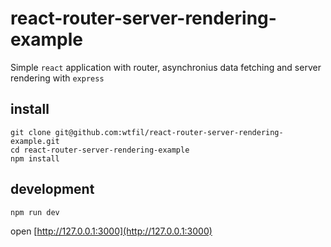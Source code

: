# react-router-server-rendering-example
Simple `react` application with router, asynchronius data fetching and server rendering with `express`

## install

    git clone git@github.com:wtfil/react-router-server-rendering-example.git
    cd react-router-server-rendering-example
    npm install

## development

    npm run dev
  
open [http://127.0.0.1:3000](http://127.0.0.1:3000)
